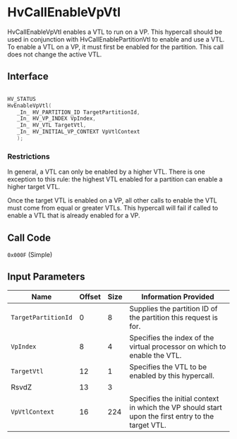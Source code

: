 # HvCallEnableVpVtl

HvCallEnableVpVtl enables a VTL to run on a VP. This hypercall should be used in conjunction with HvCallEnablePartitionVtl to enable and use a VTL. To enable a VTL on a VP, it must first be enabled for the partition. This call does not change the active VTL.

## Interface

 ```c

HV_STATUS
HvEnableVpVtl(
    _In_ HV_PARTITION_ID TargetPartitionId,
    _In_ HV_VP_INDEX VpIndex,
    _In_ HV_VTL TargetVtl,
    _In_ HV_INITIAL_VP_CONTEXT VpVtlContext
    );
 ```

### Restrictions

In general, a VTL can only be enabled by a higher VTL. There is one exception to this rule: the highest VTL enabled for a partition can enable a higher target VTL.

Once the target VTL is enabled on a VP, all other calls to enable the VTL must come from equal or greater VTLs.
This hypercall will fail if called to enable a VTL that is already enabled for a VP.

## Call Code
`0x000F` (Simple)

## Input Parameters

| Name                    | Offset     | Size     | Information Provided                      |
|-------------------------|------------|----------|-------------------------------------------|
| `TargetPartitionId`     | 0          | 8        | Supplies the partition ID of the partition this request is for. |
| `VpIndex`               | 8          | 4        | Specifies the index of the virtual processor on which to enable the VTL. |
| `TargetVtl`             | 12         | 1        | Specifies the VTL to be enabled by this hypercall. |
| RsvdZ                   | 13         | 3        |                                           |
| `VpVtlContext`          | 16         | 224      | Specifies the initial context in which the VP should start upon the first entry to the target VTL. |